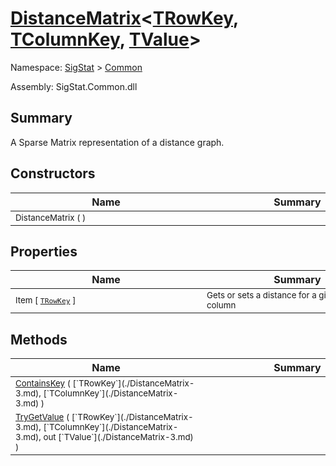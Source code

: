 # [DistanceMatrix](./DistanceMatrix-3.md)\<[TRowKey](./DistanceMatrix-3.md), [TColumnKey](./DistanceMatrix-3.md), [TValue](./DistanceMatrix-3.md)>

Namespace: [SigStat]() > [Common](./README.md)

Assembly: SigStat.Common.dll

## Summary
A Sparse Matrix representation of a distance graph.

## Constructors

| Name | Summary | 
| --- | --- | 
| <div style="width:290px"><sub>DistanceMatrix (  )</sub></div>| <div style="width:290px"><sub></sub></div>| <br>


## Properties

| Name | Summary | 
| --- | --- | 
| <div style="width:290px"><sub>Item [ [`TRowKey`](./DistanceMatrix-3.md) ]</sub></div>| <div style="width:290px"><sub>Gets or sets a distance for a given row and column</sub></div>| <br>


## Methods

| Name | Summary | 
| --- | --- | 
| <div style="width:290px"><sub>[ContainsKey](./Methods/DistanceMatrix`3-100663394.md) ( [`TRowKey`](./DistanceMatrix-3.md), [`TColumnKey`](./DistanceMatrix-3.md) )</sub></div>| <div style="width:290px"><sub></sub></div>| <br>
| <div style="width:290px"><sub>[TryGetValue](./Methods/DistanceMatrix`3-100663393.md) ( [`TRowKey`](./DistanceMatrix-3.md), [`TColumnKey`](./DistanceMatrix-3.md), out [`TValue`](./DistanceMatrix-3.md) )</sub></div>| <div style="width:290px"><sub></sub></div>| <br>


